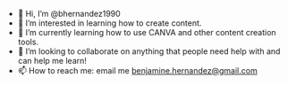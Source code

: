 - 👋 Hi, I’m @bhernandez1990
- 👀 I’m interested in learning how to create content.
- 🌱 I’m currently learning how to use CANVA and other content creation tools.
- 💞️ I’m looking to collaborate on anything that people need help with and can help me learn! 
- 📫 How to reach me: email me benjamine.hernandez@gmail.com

<!---
bhernandez1990/bhernandez1990 is a ✨ special ✨ repository because its `README.md` (this file) appears on your GitHub profile.
You can click the Preview link to take a look at your changes.
--->

